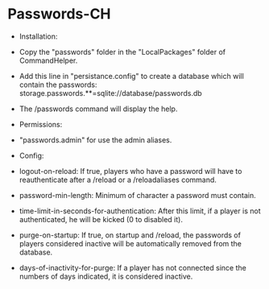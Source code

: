 Passwords-CH
============


- Installation:

 - Copy the "passwords" folder in the "LocalPackages" folder of CommandHelper.

 - Add this line in "persistance.config" to create a database which will contain the passwords: storage.passwords.**=sqlite://database/passwords.db

 - The /passwords command will display the help.


- Permissions:

 - "passwords.admin" for use the admin aliases.


- Config:

 - logout-on-reload: If true, players who have a password will have to reauthenticate after a /reload or a /reloadaliases command.

 - password-min-length: Minimum of character a password must contain.

 - time-limit-in-seconds-for-authentication: After this limit, if a player is not authenticated, he will be kicked (0 to disabled it).

 - purge-on-startup: If true, on startup and /reload, the passwords of players considered inactive will be automatically removed from the database.

 - days-of-inactivity-for-purge: If a player has not connected since the numbers of days indicated, it is considered inactive.
